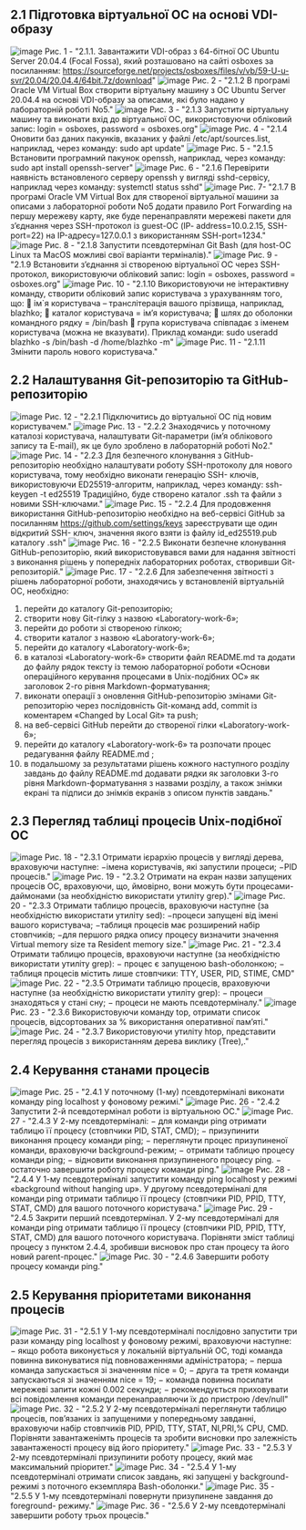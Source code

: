 ## 2.1 Підготовка віртуальної ОС на основі VDI-образу
![image](https://github.com/user-attachments/assets/75af8e08-a5df-4316-87c6-c1a830cd5079)
Рис. 1 - "2.1.1. Завантажити VDI-образ з 64-бітної ОС Ubuntu Server 20.04.4 (Focal Fossa),
який розташовано на сайті osboxes за посиланням:
https://sourceforge.net/projects/osboxes/files/v/vb/59-U-u-svr/20.04/20.04.4/64bit.7z/download"
![image](https://github.com/user-attachments/assets/f3028354-06f2-47be-9cfa-a915d966c8de)
Рис. 2 - "2.1.2 В програмі Oracle VM Virtual Box створити віртуальну машину з ОС Ubuntu
Server 20.04.4 на основі VDI-образу за описами, які було надано у лабораторній роботі No5."
![image](https://github.com/user-attachments/assets/a798dccc-3d65-41ba-840b-b87ebc5c9134)
Рис. 3 - "2.1.3 Запустити віртуальну машину та виконати вхід до віртуальної ОС,
використовуючи обліковий запис: login = osboxes, password = osboxes.org"
![image](https://github.com/user-attachments/assets/0a2c4305-e28d-4548-8da1-e3ca4640375e)
Рис. 4 - "2.1.4 Оновити баз даних пакунків, вказаних у файлі /etc/apt/sources.list, наприклад,
через команду: sudo apt update"
![image](https://github.com/user-attachments/assets/43a2db1a-eded-4030-aa24-50c56aca649a)
Рис. 5 - "2.1.5 Встановити програмний пакунок openssh, наприклад, через команду:
sudo apt install openssh-server"
![image](https://github.com/user-attachments/assets/7e840d0f-6cca-4ff2-ab5e-50bed54e544f)
Рис. 6 - "2.1.6 Перевірити наявність встановленого серверу openssh у вигляді sshd-сервісу,
наприклад через команду: systemctl status sshd"
![image](https://github.com/user-attachments/assets/19308bd9-c409-46e7-ab97-c8028845e470)
Рис. 7- "2.1.7 В програмі Oracle VM Virtual Box для створеної віртуальної машини за описами
з лабораторної роботи No5 додати правило Port Forwarding на першу мережеву карту, яке
буде перенаправляти мережеві пакети для з’єднання через SSH-протокол із guest-ОС (IP-
address=10.0.2.15, SSH-port=22) на IP-адресу=127.0.0.1 з використанням SSH-port=1234."
![image](https://github.com/user-attachments/assets/b443ae24-a193-4de3-a3a5-5efd490d4c81)
Рис. 8 - "2.1.8 Запустити псевдотермінал Git Bash (для host-ОС Linux та MacOS можливі свої
варіанти терміналів)."
![image](https://github.com/user-attachments/assets/6d99dce4-e4e0-4384-b6f4-3bf22480a110)
Рис. 9 - "2.1.9 Встановити з’єднання зі створеною віртуальної ОС через SSH-протокол,
використовуючи обліковий запис: login = osboxes, password = osboxes.org"
![image](https://github.com/user-attachments/assets/21da8683-1693-4b2d-94bb-1f25ee0b2daf)
Рис. 10 - "2.1.10 Використовуючи не інтерактивну команду, створити обліковий запис
користувача з урахуванням того, що:
 ім`я користувача – транслітерація вашого прізвища, наприклад, blazhko;
 каталог користувача = ім’я користувача;
 шлях до оболонки командного рядку = /bin/bash
 група користувача співпадає з іменем користувача (можна не вказувати).
Приклад команди:
sudo useradd blazhko -s /bin/bash -d /home/blazhko -m" 
![image](https://github.com/user-attachments/assets/1032d735-cf59-4316-a45a-212075f96b00)
Рис. 11 - "2.1.11 Змінити пароль нового користувача."
## 2.2 Налаштування Git-репозиторію та GitHub-репозиторію
![image](https://github.com/user-attachments/assets/c84bdedc-f2ce-4e9f-8ff8-cf7b95d2bc84)
Рис. 12 - "2.2.1 Підключитись до віртуальної ОС під новим користувачем."
![image](https://github.com/user-attachments/assets/465d839a-cfe5-4cfb-8a0c-b3172ed0fa83)
Рис. 13 - "2.2.2 Знаходячись у поточному каталозі користувача, налаштувати Git-параметри
(ім’я облікового запису та E-mail), як це було зроблено в лабораторній роботі No2."
![image](https://github.com/user-attachments/assets/9619a711-4370-44d9-83a0-186956a8e093)
Рис. 14 - "2.2.3 Для безпечного клонування з GitHub-репозиторію необхідно налаштувати
роботу SSH-протоколу для нового користувача, тому необхідно виконати генерацію SSH-
ключів, використовуючи ED25519-алгоритм, наприклад, через команду:
ssh-keygen -t ed25519
Традиційно, буде створено каталог .ssh та файли з новими SSH-ключами."
![image](https://github.com/user-attachments/assets/a059999a-de9b-4c26-9c7a-f3d95a6c1025)
Рис. 15 - "2.2.4 Для продовження використання GitHub-репозиторію необхідно на веб-сервісі
GitHub за посиланням https://github.com/settings/keys зареєструвати ще один відкритий SSH-
ключ, значення якого взяти із файлу id_ed25519.pub каталогу .ssh"
![image](https://github.com/user-attachments/assets/fbfef125-b8a2-40b4-b4a5-1602c37d1d1f)
Рис. 16 - "2.2.5 Виконати безпечне клонування GitHub-репозиторію, який використовувався
вами для надання звітності з виконання рішень у попередніх лабораторних роботах,
створивши Git-репозиторій."
![image](https://github.com/user-attachments/assets/823cf5c3-fbf5-4083-a3ab-b49c22ea94a4)
Рис. 17 - "2.2.6 Для забезпечення звітності з рішень лабораторної роботи, знаходячись у
встановленій віртуальній ОС, необхідно:
1) перейти до каталогу Git-репозиторію;
2) створити нову Git-гілку з назвою «Laboratory-work-6»;
3) перейти до роботи зі створеною гілкою;
4) створити каталог з назвою «Laboratory-work-6»;
5) перейти до каталогу «Laboratory-work-6»;
6) в каталозі «Laboratory-work-6» створити файл README.md та додати до файлу
рядок тексту із темою лабораторної роботи «Основи операційного керування процесами в
Unix-подібних ОС» як заголовок 2-го рівня Markdown-форматування;
7) виконати операції з оновлення GitHub-репозиторію змінами Git-репозиторію
через послідовність Git-команд add, commit із коментарем «Changed by Local Git» та push;
8) на веб-сервісі GitHub перейти до створеної гілки «Laboratory-work-6»;
9) перейти до каталогу «Laboratory-work-6» та розпочати процес редагування файлу
README.md ;
10) в подальшому за результатами рішень кожного наступного розділу завдань до
файлу README.md додавати рядки як заголовки 3-го рівня Markdown-форматування з
назвами розділу, а також знімки екрані та підписи до знімків екранів з описом пунктів
завдань."


## 2.3 Перегляд таблиці процесів Unix-подібної ОС
![image](https://github.com/user-attachments/assets/5f95b138-088c-4b09-8e9d-fa7ae571c56d)
Рис. 18 - "2.3.1 Отримати ієрархію процесів у вигляді дерева, враховуючи наступне:
−імена користувачів, які запустили процеси;
−PID процесів."
![image](https://github.com/user-attachments/assets/e7ca7211-27dc-48a6-aced-c4e7fde6bcdb)
Рис. 19 - "2.3.2 Отримати на екран назви запущених процесів ОС, враховуючи, що, ймовірно,
вони можуть бути процесами-даймонами (за необхідністю використати утиліту grep)."
![image](https://github.com/user-attachments/assets/b358ac29-3877-44f7-a389-41d4be0060ca)
Рис. 20 - "2.3.3 Отримати таблицю процесів, враховуючи наступне (за необхідністю
використати утиліту sed):
−процеси запущені від імені вашого користувача;
−таблиця процесів має розширений набір стовпчиків;
−для першого рядка опису процесу визначити значення Virtual memory size та
Resident memory size."
![image](https://github.com/user-attachments/assets/4ab9568c-45df-4da1-9884-1f1eebe29e04)
Рис. 21 - "2.3.4 Отримати таблицю процесів, враховуючи наступне (за необхідністю
використати утиліту grep):
− процес є запущеною bash-оболонкою;
− таблиця процесів містить лише стовпчики: TTY, USER, PID, STIME, CMD"
![image](https://github.com/user-attachments/assets/b9059f3a-2746-4a40-b46c-04392eeb4ede)
Рис. 22 - "2.3.5 Отримати таблицю процесів, враховуючи наступне (за необхідністю
використати утиліту grep):
− процеси знаходяться у стані сну;
− процеси не мають псевдотерміналу."
![image](https://github.com/user-attachments/assets/2ca1abf2-81b8-45a0-ad56-2ae005e7a307)
Рис. 23 - "2.3.6 Використовуючи команду top, отримати список процесів, відсортованих за %
використання оперативної пам’яті."
![image](https://github.com/user-attachments/assets/33819340-055b-497a-8e34-76b651f76150)
Рис. 24 - "2.3.7 Використовуючи утиліту htop, представити перегляд процесів з
використанням дерева виклику (Tree),."
## 2.4 Керування станами процесів
![image](https://github.com/user-attachments/assets/425b73c4-a8d0-4b47-bdb7-b7e147fa0beb)
Рис. 25 - "2.4.1 У поточному (1-му) псевдотерміналі виконати команду ping localhost у
фоновому режимі."
![image](https://github.com/user-attachments/assets/3d73cd09-5a20-4f9d-9188-d2b8aa6b6853)
Рис. 26 - "2.4.2 Запустити 2-й псевдотермінал роботи із віртуальною ОС."
![image](https://github.com/user-attachments/assets/05aff5f7-80dc-43de-ac0e-0b0b6f59c0b3)
Рис. 27 - "2.4.3 У 2-му псевдотерміналі:
− для команди ping отримати таблицю її процесу (стовпчики PID, STAT, CMD);
− призупинити виконання процесу команди ping;
− переглянути процес призупиненої команди, враховуючи background-режим;
− отримати таблицю процесу команди ping;
− відновити виконання призупиненого процесу ping.
− остаточно завершити роботу процесу команди ping."
![image](https://github.com/user-attachments/assets/0fe638f0-5214-4261-aefa-bfad019037ee)
Рис. 28 - "2.4.4 У 1-му псевдотерміналі запустити команду ping localhost у режимі «background
without hanging up».
У другому псевдотерміналі для команди ping отримати таблицю її процесу
(стовпчики PID, PPID, TTY, STAT, CMD) для вашого поточного користувача."
![image](https://github.com/user-attachments/assets/067c49ec-ee88-416a-90e6-5be6980d078a)
Рис. 29 - "2.4.5 Закрити перший псевдотермінал.
У 2-му псевдотерміналі для команди ping отримати таблицю її процесу (стовпчики
PID, PPID, TTY, STAT, CMD) для вашого поточного користувача.
Порівняти зміст таблиці процесу з пунктом 2.4.4, зробивши висновок про стан
процесу та його новий parent-процес."
![image](https://github.com/user-attachments/assets/354b3198-a58f-47c8-aab0-1889ed4d4251)
Рис. 30 - "2.4.6 Завершити роботу процесу команди ping." 
## 2.5 Керування пріоритетами виконання процесів
![image](https://github.com/user-attachments/assets/3efd3550-4381-411c-a2db-4bc08dfad06e)
Рис. 31 - "2.5.1 У 1-му псевдотерміналі послідовно запустити три рази команду ping localhost
у фоновому режимі, враховуючи наступне:
− якщо робота виконується у локальній віртуальній ОС, тоді команда повинна
виконуватися під повноваженнями адміністратора;
− перша команда запускається зі значенням nice = 0;
− друга та третя команди запускаються зі значенням nice = 19;
− команда повинна посилати мережеві запити кожні 0.002 секунди;
− рекомендується приховувати всі повідомлення команди перенаправляючи їх до
пристрою /dev/null" 
![image](https://github.com/user-attachments/assets/5863e00f-56aa-4aa9-9e71-f86c759a5580)
Рис. 32 - "2.5.2 У 2-му псевдотерміналі переглянути таблицю процесів, пов’язаних із
запущеними у попередньому завданні, враховуючи набір стовпчиків PID, PPID, TTY, STAT,
NI,PRI,% CPU, CMD.
Порівняти завантаженімть процесів та зробити висновки про залежність
завантаженості процесу від його пріоритету." 
![image](https://github.com/user-attachments/assets/3bf8cfff-3767-4fc9-899f-77d9713a0cd3)
Рис. 33 - "2.5.3 У 2-му псевдотерміналі призупинити роботу процесу, який має максимальний
пріоритет." 
![image](https://github.com/user-attachments/assets/1a513438-4baf-4e24-bbe2-39bfe247f4b3)
Рис. 34 - "2.5.4 У 1-му псевдотерміналі отримати список завдань, які запущені у background-
режимі з поточного екземпляра Bash-оболонки."
![image](https://github.com/user-attachments/assets/80a0dd0e-8ca0-4b57-baa2-c371c75c6327)
Рис. 35 - "2.5.5 У 1-му псевдотерміналі повернути призупинене завдання до foreground-
режиму."
![image](https://github.com/user-attachments/assets/1782285a-0ccb-4bb7-88b8-1f4e44194037)
Рис. 36 - "2.5.6 У 2-му псевдотерміналі завершити роботу трьох процесів."
